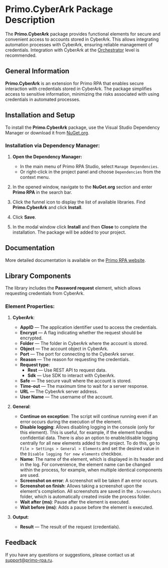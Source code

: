 # Primo.CyberArk Package Description

The **Primo.CyberArk** package provides functional elements for secure and convenient access to accounts stored in CyberArk. This allows integrating automation processes with CyberArk, ensuring reliable management of credentials. Integration with CyberArk at the [Orchestrator](https://docs.primo-rpa.ru/primo-rpa/orchestrator/intro) level is recommended.

## General Information

**Primo.CyberArk** is an extension for Primo RPA that enables secure interaction with credentials stored in CyberArk. The package simplifies access to sensitive information, minimizing the risks associated with using credentials in automated processes.

## Installation and Setup

To install the **Primo.CyberArk** package, use the Visual Studio Dependency Manager or download it from [NuGet.org](https://www.nuget.org/).

### Installation via Dependency Manager:

1. **Open the Dependency Manager:**
   - In the main menu of Primo RPA Studio, select `Manage Dependencies`.
   - Or right-click in the project panel and choose `Dependencies` from the context menu.

2. In the opened window, navigate to the **NuGet.org** section and enter **Primo RPA** in the search bar.

3. Click the funnel icon to display the list of available libraries. Find **Primo.CyberArk** and click **Install**.

4. Click **Save**.

5. In the modal window click **Install** and then **Close** to complete the installation. The package will be added to your project.

## Documentation

More detailed documentation is available on the [Primo RPA website](https://docs.primo-rpa.com).

## Library Components

The library includes the **Password request** element, which allows requesting credentials from CyberArk.

### Element Properties:

1. **CyberArk**:
   - **AppID** — The application identifier used to access the credentials.
   - **Encrypt** — A flag indicating whether the request should be encrypted.
   - **Folder** — The folder in CyberArk where the account is stored.
   - **Object** — The account object in CyberArk.
   - **Port** — The port for connecting to the CyberArk server.
   - **Reason** — The reason for requesting the credentials.
   - **Request type**:
      - **Rest** — Use REST API to request data.
      - **Sdk** — Use SDK to interact with CyberArk.
   - **Safe** — The secure vault where the account is stored.
   - **Time-out** — The maximum time to wait for a server response.
   - **URL** — The CyberArk server address.
   - **User Name** — The username of the account.

2. **General**:
   - **Continue on exception**: The script will continue running even if an error occurs during the execution of the element.
   - **Disable logging**: Allows disabling logging in the console (only for this element). This is useful, for example, if the element handles confidential data. There is also an option to enable/disable logging centrally for all new elements added to the project. To do this, go to `File > Settings > General > Elements` and set the desired value in the `Disable logging for new elements` checkbox.
   - **Name**: The name of the element, which is displayed in its header and in the log. For convenience, the element name can be changed within the process, for example, when multiple identical components are used.
   - **Screenshot on error**: A screenshot will be taken if an error occurs.
   - **Screenshot on finish**: Allows taking a screenshot upon the element's completion. All screenshots are saved in the `.Screenshots` folder, which is automatically created inside the process folder.
   - **Wait after (ms)**: Pause after the element is executed.
   - **Wait before (ms)**: Adds a pause before the element is executed.

3. **Output**:
   - **Result** — The result of the request (credentials).

## Feedback

If you have any questions or suggestions, please contact us at [support@primo-rpa.ru](mailto:support@primo-rpa.ru).


